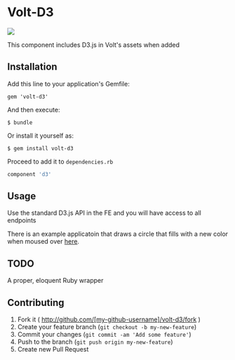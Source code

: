 # Volt-D3

<a href="http://d3js.org"><img src="http://d3js.org/logo.svg"></a>

This component includes D3.js in Volt's assets when added

## Installation

Add this line to your application's Gemfile:

    gem 'volt-d3'

And then execute:

    $ bundle

Or install it yourself as:

    $ gem install volt-d3

Proceed to add it to `dependencies.rb`

```RUBY
component 'd3'
```

## Usage
Use the standard D3.js API in the FE and you will have access to all endpoints

There is an example applicatoin that draws a circle that fills with a new color when moused over [here](example).

## TODO
A proper, eloquent Ruby wrapper

## Contributing

1. Fork it ( http://github.com/[my-github-username]/volt-d3/fork )
2. Create your feature branch (`git checkout -b my-new-feature`)
3. Commit your changes (`git commit -am 'Add some feature'`)
4. Push to the branch (`git push origin my-new-feature`)
5. Create new Pull Request
